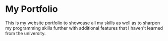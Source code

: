 # My Portfolio
This is my website portfolio to showcase all my skills as well as to sharpen my programming skills further with additional features that I haven't learned from the university.
